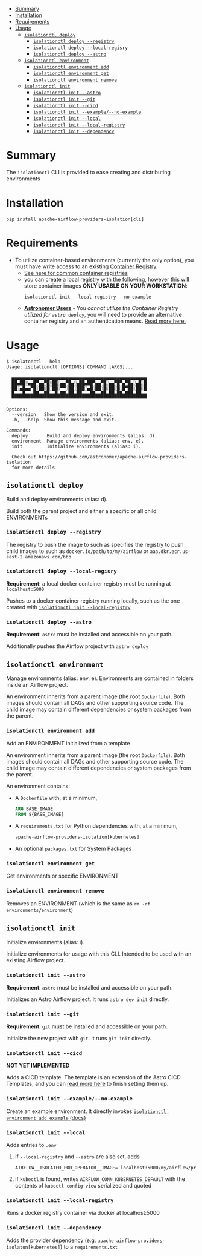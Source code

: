 <!-- TOC -->

* [Summary](#summary)
* [Installation](#installation)
* [Requirements](#requirements)
* [Usage](#usage)
    * [`isolationctl deploy`](#isolationctl-deploy)
        * [`isolationctl deploy --registry`](#isolationctl-deploy---registry)
        * [`isolationctl deploy --local-regisry`](#isolationctl-deploy---local-regisry)
        * [`isolationctl deploy --astro`](#isolationctl-deploy---astro)
    * [`isolationctl environment`](#isolationctl-environment)
        * [`isolationctl environment add`](#isolationctl-environment-add)
        * [`isolationctl environment get`](#isolationctl-environment-get)
        * [`isolationctl environment remove`](#isolationctl-environment-remove)
    * [`isolationctl init`](#isolationctl-init)
        * [`isolationctl init --astro`](#isolationctl-init---astro)
        * [`isolationctl init --git`](#isolationctl-init---git)
        * [`isolationctl init --cicd`](#isolationctl-init---cicd)
        * [`isolationctl init --example/--no-example`](#isolationctl-init---example--no-example)
        * [`isolationctl init --local`](#isolationctl-init---local)
        * [`isolationctl init --local-registry`](#isolationctl-init---local-registry)
        * [`isolationctl init --dependency`](#isolationctl-init---dependency)

<!-- TOC -->

# Summary

The `isolationctl` CLI is provided to ease creating and distributing environments

# Installation

```shell
pip install apache-airflow-providers-isolation[cli]
```

# Requirements

- To utilize container-based environments (currently the only option), you must have write access to an
  existing [Container Registry](https://sysdig.com/learn-cloud-native/container-security/what-is-a-container-registry/).
    - [See here for common container registries](https://sysdig.com/learn-cloud-native/container-security/what-is-a-container-registry/#container-registries-compared)
    - you can create a local registry with the following, however this will store container images **ONLY USABLE ON YOUR
      WORKSTATION**:
        ```shell
        isolationctl init --local-registry --no-example
        ```
    - **[Astronomer Users](https://astronomer.io)** - You _cannot utilize the Container Registry utilized
      for `astro deploy`_, you will need
      to provide an alternative container registry and an authentication
      means. [Read more here.](https://docs.astronomer.io/astro/kubernetespodoperator#run-images-from-a-private-registry)

# Usage

```text
$ isolatonctl --help
Usage: isolationctl [OPTIONS] COMMAND [ARGS]...

  ▄▄▄▄▄▄▄▄▄▄▄▄▄▄▄▄▄▄▄▄▄▄▄▄▄▄▄▄▄▄▄▄▄▄▄▄▄▄▄▄▄▄▄▄▄▄▄▄▄▄
  ██▄██░▄▄█▀▄▄▀█░██░▄▄▀█▄░▄██▄██▀▄▄▀█░▄▄▀█▀▄▀█▄░▄█░█
  ██░▄█▄▄▀█░██░█░██░▀▀░██░███░▄█░██░█░██░█░█▀██░██░█
  █▄▄▄█▄▄▄██▄▄██▄▄█▄██▄██▄██▄▄▄██▄▄██▄██▄██▄███▄██▄▄
  ▀▀▀▀▀▀▀▀▀▀▀▀▀▀▀▀▀▀▀▀▀▀▀▀▀▀▀▀▀▀▀▀▀▀▀▀▀▀▀▀▀▀▀▀▀▀▀▀▀▀

Options:
  --version   Show the version and exit.
  -h, --help  Show this message and exit.

Commands:
  deploy       Build and deploy environments (alias: d).
  environment  Manage environments (alias: env, e).
  init         Initialize environments (alias: i).

  Check out https://github.com/astronomer/apache-airflow-providers-isolation
  for more details
```

## `isolationctl deploy`

Build and deploy environments (alias: d).

Build both the parent project and either a specific or all child ENVIRONMENTs

### `isolationctl deploy --registry`

The registry to push the image to such as specifies the registry to push child images to such
as `docker.io/path/to/my/airflow` or  `aaa.dkr.ecr.us-east-2.amazonaws.com/bbb`

### `isolationctl deploy --local-regisry`

**Requirement**: a local docker container registry must be running at `localhost:5000`

Pushes to a docker container registry running locally, such as the one created
with [`isolationctl init --local-registry`](#isolationctl-init---local-registry)

### `isolationctl deploy --astro`

**Requirement**: `astro` must be installed and accessible on your path.

Additionally pushes the Airflow project with `astro deploy`

## `isolationctl environment`

Manage environments (alias: env, e). Environments are contained in folders inside an Airflow project.

An environment inherits from a parent image (the root `Dockerfile`).
Both images should contain all DAGs and other supporting source code.
The child image may contain different dependencies or system packages from the parent.

### `isolationctl environment add`

Add an ENVIRONMENT initialized from a template

An environment inherits from a parent image (the root `Dockerfile`).
Both images should contain all DAGs and other supporting source code.
The child image may contain different dependencies or system packages from the parent.

An environment contains:

- A `Dockerfile` with, at a minimum,
    ```Dockerfile
    ARG BASE_IMAGE
    FROM ${BASE_IMAGE}
    ```
- A `requirements.txt` for Python dependencies with, at a minimum,
    ```requirements.txt
    apache-airflow-providers-isolation[kubernetes]
    ```
- An optional `packages.txt` for System Packages

### `isolationctl environment get`

Get environments or specific ENVIRONMENT

### `isolationctl environment remove`

Removes an ENVIRONMENT (which is the same as `rm -rf environments/environment`)

## `isolationctl init`

Initialize environments (alias: i).

Initialize environments for usage with this CLI. Intended to be used with an existing Airflow project.

### `isolationctl init --astro`

**Requirement**: `astro` must be installed and accessible on your path.

Initializes an Astro Airflow project. It runs `astro dev init` directly.

### `isolationctl init --git`

**Requirement**: `git` must be installed and accessible on your path.

Initialize the new project with `git`. It runs `git init` directly.

### `isolationctl init --cicd`

**NOT YET IMPLEMENTED**

Adds a CICD template. The template is an extension of the Astro CICD Templates, and
you can [read more here](https://docs.astronomer.io/astro/ci-cd-templates/template-overview) to finish setting them up.

### `isolationctl init --example/--no-example`

Create an example environment.
It directly invokes [`isolationctl environment add example` (docs)](#isolationctl-environment-add)

### `isolationctl init --local`

Adds entries to `.env`

1. if `--local-registry` and `--astro` are also set, adds
    ```dotenv
    AIRFLOW__ISOLATED_POD_OPERATOR__IMAGE='localhost:5000/my/airflow/project_12345'
    ```
2. if `kubectl` is found, writes `AIRFLOW_CONN_KUBERNETES_DEFAULT` with the contents of `kubectl config view`
   serialized and quoted

### `isolationctl init --local-registry`

Runs a docker registry container via docker at localhost:5000

### `isolationctl init --dependency`

Adds the provider dependency (e.g. `apache-airflow-providers-isolaton[kubernetes]`) to a `requirements.txt`
